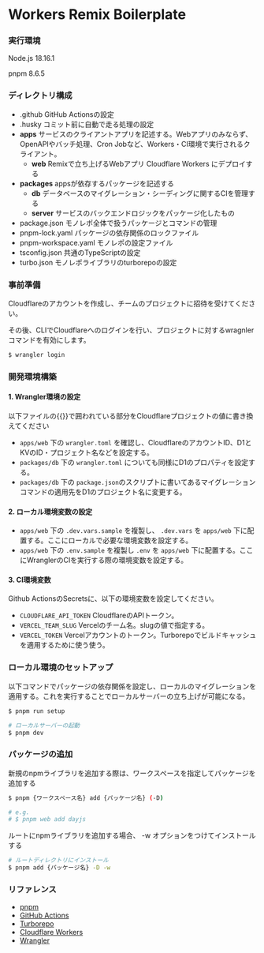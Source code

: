 # Workers Remix Boilerplate

### 実行環境

Node.js 18.16.1

pnpm 8.6.5

### ディレクトリ構成

- .github GitHub Actionsの設定
- .husky コミット前に自動で走る処理の設定
- **apps** サービスのクライアントアプリを記述する。Webアプリのみならず、OpenAPIやバッチ処理、Cron Jobなど、Workers・CI環境で実行されるクライアント。
  - **web** Remixで立ち上げるWebアプリ Cloudflare Workers にデプロイする
- **packages** appsが依存するパッケージを記述する
  - **db** データベースのマイグレーション・シーディングに関するCIを管理する
  - **server** サービスのバックエンドロジックをパッケージ化したもの
- package.json モノレポ全体で扱うパッケージとコマンドの管理
- pnpm-lock.yaml パッケージの依存関係のロックファイル
- pnpm-workspace.yaml モノレポの設定ファイル
- tsconfig.json 共通のTypeScriptの設定
- turbo.json モノレポライブラリのturborepoの設定

### 事前準備

Cloudflareのアカウントを作成し、チームのプロジェクトに招待を受けてください。

その後、CLIでCloudflareへのログインを行い、プロジェクトに対するwragnlerコマンドを有効にします。

```bash
$ wrangler login
```

### 開発環境構築

#### 1. Wrangler環境の設定

以下ファイルの{{}}で囲われている部分をCloudflareプロジェクトの値に書き換えてください

- `apps/web` 下の `wrangler.toml` を確認し、CloudflareのアカウントID、D1とKVのID・プロジェクト名などを設定する。
- `packages/db` 下の `wrangler.toml` についても同様にD1のプロパティを設定する。
- `packages/db` 下の `package.json`のスクリプトに書いてあるマイグレーションコマンドの適用先をD1のプロジェクト名に変更する。

#### 2. ローカル環境変数の設定

- `apps/web` 下の `.dev.vars.sample` を複製し、 `.dev.vars` を `apps/web` 下に配置する。ここにローカルで必要な環境変数を設定する。
- `apps/web` 下の `.env.sample` を複製し `.env` を `apps/web` 下に配置する。ここにWranglerのCIを実行する際の環境変数を設定する。

#### 3. CI環境変数

Github ActionsのSecretsに、以下の環境変数を設定してください。

- `CLOUDFLARE_API_TOKEN` CloudflareのAPIトークン。
- `VERCEL_TEAM_SLUG` Vercelのチーム名。slugの値で指定する。
- `VERCEL_TOKEN` Vercelアカウントのトークン。Turborepoでビルドキャッシュを適用するために使う使う。

### ローカル環境のセットアップ

以下コマンドでパッケージの依存関係を設定し、ローカルのマイグレーションを適用する。これを実行することでローカルサーバーの立ち上げが可能になる。

```bash
$ pnpm run setup
```

```bash
# ローカルサーバーの起動
$ pnpm dev
```

### パッケージの追加

新規のnpmライブラリを追加する際は、ワークスペースを指定してパッケージを追加する

```bash
$ pnpm {ワークスペース名} add {パッケージ名} (-D)

# e.g.
# $ pnpm web add dayjs
```

ルートにnpmライブラリを追加する場合、 -w オプションをつけてインストールする

```bash
# ルートディレクトリにインストール
$ pnpm add {パッケージ名} -D -w
```

### リファレンス

- [pnpm](https://pnpm.io/ja/motivation)
- [GitHub Actions](https://docs.github.com/ja/actions)
- [Turborepo](https://turbo.build/)
- [Cloudflare Workers](https://developers.cloudflare.com/workers/)
- [Wrangler](https://developers.cloudflare.com/workers/wrangler/)
